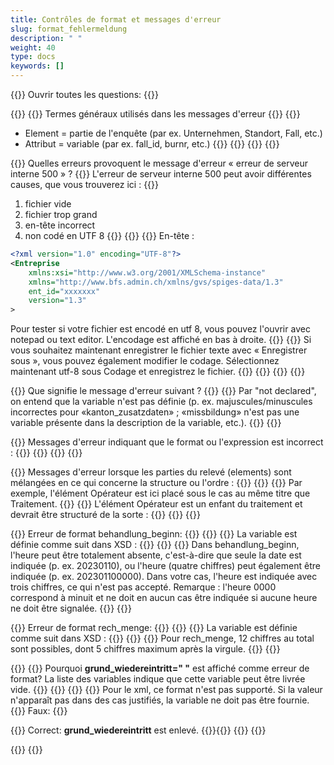 ```yaml
---
title: Contrôles de format et messages d'erreur
slug: format_fehlermeldung
description: " "
weight: 40
type: docs
keywords: []
---
```


{{<faqBlock>}}
Ouvrir toutes les questions: {{<collapsibleGroupCommand groupId="format_fehlermeldung">}}

{{<numberedList>}}
{{<listItem>}}
Termes généraux utilisés dans les messages d'erreur
{{<collapsibleBlock groupId="format_fehlermeldung">}}
{{<markdown>}}

- Element = partie de l'enquête (par ex. Unternehmen, Standort, Fall, etc.)
- Attribut = variable (par ex. fall_id, burnr, etc.)
{{</markdown>}}
{{<insertImage image="tf1.png" class="edge max-w-90">}}
{{</collapsibleBlock>}}
{{</listItem>}}

{{<listItem>}}
Quelles erreurs provoquent le message d'erreur « erreur de serveur interne 500 » ?
{{<collapsibleBlock groupId="format_fehlermeldung">}}
L'erreur de serveur interne 500 peut avoir différentes causes, que vous trouverez ici :
{{<markdown>}}

1. fichier vide
2. fichier trop grand
3. en-tête incorrect
4. non codé en UTF 8
{{</markdown>}}
{{<lineBreak>}}
{{<markdown>}}
En-tête :

```xml
<?xml version="1.0" encoding="UTF-8"?>
<Entreprise 
    xmlns:xsi="http://www.w3.org/2001/XMLSchema-instance" 
    xmlns="http://www.bfs.admin.ch/xmlns/gvs/spiges-data/1.3" 
    ent_id="xxxxxxx" 
    version="1.3"
>
```

Pour tester si votre fichier est encodé en utf 8, vous pouvez l'ouvrir avec notepad ou text editor. L'encodage est affiché en bas à droite.
{{<insertImage image="tf2.png" class="edge max-w-90">}}
{{<lineBreak>}}
Si vous souhaitez maintenant enregistrer le fichier texte avec « Enregistrer sous », vous pouvez également modifier le codage. Sélectionnez maintenant utf-8 sous Codage et enregistrez le fichier.
{{<insertImage image="tf3.png" class="edge max-w-90">}}
{{</markdown>}}
{{</collapsibleBlock>}}
{{</listItem>}}

{{<listItem>}}
Que signifie le message d'erreur suivant ?
{{<insertImage image="tf4.png" class="edge max-w-90">}}
{{<collapsibleBlock groupId="format_fehlermeldung">}}
Par "not declared", on entend que la variable n'est pas définie (p. ex. majuscules/minuscules incorrectes pour «kanton_zusatzdaten» ; «missbildung» n'est pas une variable présente dans la description de la variable, etc.).
{{</collapsibleBlock>}}
{{</listItem>}}

{{<listItem>}}
Messages d'erreur indiquant que le format ou l'expression est incorrect :
{{<collapsibleBlock groupId="format_fehlermeldung">}}
{{<insertImage image="tf5.png" class="edge max-w-90">}}
{{</collapsibleBlock>}}
{{</listItem>}}

{{<listItem>}}
Messages d'erreur lorsque les parties du relevé (elements) sont mélangées en ce qui concerne la structure ou l'ordre :
{{<collapsibleBlock groupId="format_fehlermeldung">}}
{{<insertImage image="tf6.png" class="edge max-w-90">}}
{{<lineBreak>}}
Par exemple, l'élément Opérateur est ici placé sous le cas au même titre que Traitement.
{{<insertImage image="tf7.png" class="edge max-w-90">}}
{{<lineBreak>}}
L'élément Opérateur est un enfant du traitement et devrait être structuré de la sorte :
{{<insertImage image="tf8.png" class="edge max-w-90">}}
{{</collapsibleBlock>}}
{{</listItem>}}

{{<listItem>}}
Erreur de format behandlung_beginn:
{{<collapsibleBlock groupId="format_fehlermeldung">}}
{{<insertImage image="tf9.png" class="edge max-w-90">}}
{{<lineBreak>}}
La variable est définie comme suit dans XSD :
{{<lineBreak>}}
{{<insertImage image="tf10.png" class="edge max-w-90">}}
{{<lineBreak>}}
Dans behandlung_beginn, l'heure peut être totalement absente, c'est-à-dire que seule la date est indiquée (p. ex. 20230110), ou l'heure (quatre chiffres) peut également être indiquée (p. ex. 202301100000). Dans votre cas, l'heure est indiquée avec trois chiffres, ce qui n'est pas accepté. Remarque : l'heure 0000 correspond à minuit et ne doit en aucun cas être indiquée si aucune heure ne doit être signalée.
{{</collapsibleBlock>}}
{{</listItem>}}

{{<listItem>}}
Erreur de format rech_menge:
{{<collapsibleBlock groupId="format_fehlermeldung">}}
{{<insertImage image="tf11.png" class="edge max-w-90">}}
{{<lineBreak>}}
La variable est définie comme suit dans XSD :
{{<lineBreak>}}
{{<insertImage image="tf12.png" class="edge max-w-90">}}
{{<lineBreak>}}
Pour rech_menge, 12 chiffres au total sont possibles, dont 5 chiffres maximum après la virgule.
{{</collapsibleBlock>}}
{{</listItem>}}

{{<listItem>}}
{{<markdown>}}
Pourquoi **grund_wiedereintritt=" "** est affiché comme erreur de format? La liste des variables indique que cette variable peut être livrée vide.
{{</markdown>}}
{{<insertImage image="grund_wiedereintritt_erreur.png" class="edge max-w-90">}}
{{<collapsibleBlock groupId="format_fehlermeldung">}}
{{<markdown>}}
Pour le xml, ce format n'est pas supporté. Si la valeur n'apparaît pas dans des cas justifiés, la variable ne doit pas être fournie. 
{{<lineBreak>}}
Faux:
{{<insertImage image="vide_faux.png" class="edge max-w-90">}}

{{<lineBreak>}}
Correct: **grund_wiedereintritt** est enlevé.
{{<insertImage image="vide_correct.png" class="edge max-w-90">}}{{</collapsibleBlock>}}
{{</markdown>}}
{{</listItem>}}

{{</numberedList>}}
{{</faqBlock>}}
